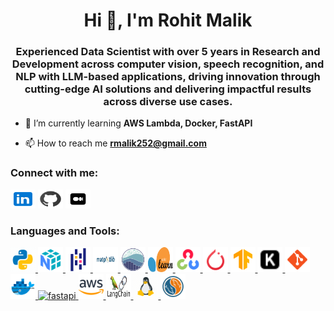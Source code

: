 <h1 align="center">Hi 👋, I'm Rohit Malik</h1>
<h3 align="center">Experienced Data Scientist with over 5 years in Research and Development across computer vision, speech recognition, and NLP with LLM-based applications, driving innovation through cutting-edge AI solutions and delivering impactful results across diverse use cases.</h3>

- 🌱 I’m currently learning **AWS Lambda, Docker, FastAPI**

- 📫 How to reach me **rmalik252@gmail.com**

<h3 align="left">Connect with me:</h3>
<p align="left">
<a href="https://linkedin.com/in/rmalik252" target="blank"><img src="https://github.com/RMalikM/RMalikM/blob/main/images/icons8-linkedin-48.png" alt="http://www.linkedin.com/in/rmalik252" height="30" width="40" /></a> <a href="https://github.com/RMalikM" target="blank"><img src="https://github.com/RMalikM/RMalikM/blob/main/images/icons8-github-48.png" alt="https://github.com/RMalikM" height="30" width="40" /></a> <a href="https://medium.com/@rmalik252" target="blank"><img src="https://github.com/RMalikM/RMalikM/blob/main/images/icons8-medium-64.png" alt="https://medium.com/@rmalik252" height="30" width="40" /></a>
</p>

<h3 align="left">Languages and Tools:</h3>
<p align="left"> 
<a href="https://www.python.org" target="_blank" rel="noreferrer"> <img src="https://github.com/RMalikM/RMalikM/blob/main/images/python.gif" alt="python" width="40" height="40"/> </a> 
<a href="https://numpy.org/" target="_blank" rel="noreferrer"> <img src="https://github.com/RMalikM/RMalikM/blob/main/images/numpy.png" alt="numpy" width="40" height="40"/> </a> 
<a href="https://pandas.pydata.org/" target="_blank" rel="noreferrer"> <img src="https://github.com/RMalikM/RMalikM/blob/main/images/pandas.png" alt="pandas" width="40" height="40"/> </a> 
<a href="https://matplotlib.org/" target="_blank" rel="noreferrer"> <img src="https://github.com/RMalikM/RMalikM/blob/main/images/matplotlib.png" alt="matplotlib" width="40" height="40"/> </a> 
<a href="https://seaborn.pydata.org/" target="_blank" rel="noreferrer"> <img src="https://github.com/RMalikM/RMalikM/blob/main/images/seaborn.png" alt="seaborn" width="40" height="40"/> </a> 
<a href="https://scikit-learn.org/" target="_blank" rel="noreferrer"> <img src="https://github.com/RMalikM/RMalikM/blob/main/images/scikit.png" alt="scikit_learn" width="40" height="40"/> </a> 
<a href="https://opencv.org/" target="_blank" rel="noreferrer"> <img src="https://github.com/RMalikM/RMalikM/blob/main/images/opencv.png" alt="opencv" width="40" height="40"/> </a> 
<a href="https://pytorch.org/" target="_blank" rel="noreferrer"> <img src="https://github.com/RMalikM/RMalikM/blob/main/images/pytorch.png" alt="pytorch" width="40" height="40"/> </a> 
<a href="https://www.tensorflow.org" target="_blank" rel="noreferrer"> <img src="https://github.com/RMalikM/RMalikM/blob/main/images/tensorflow.png" alt="tensorflow" width="40" height="40"/> </a> 
<a href="https://keras.io/" target="_blank" rel="noreferrer"> <img src="https://github.com/RMalikM/RMalikM/blob/main/images/keras.png" alt="keras" width="40" height="40"/> </a> 
<a href="https://git-scm.com/" target="_blank" rel="noreferrer"> <img src="https://github.com/RMalikM/RMalikM/blob/main/images/git.png" alt="git" width="40" height="40"/> </a> 
<a href="https://www.docker.com/" target="_blank" rel="noreferrer"> <img src="https://github.com/RMalikM/RMalikM/blob/main/images/docker.png" alt="docker" width="40" height="40"/> </a> 
<a href="https://fastapi.tiangolo.com/" target="_blank" rel="noreferrer"> <img src="https://github.com/RMalikM/RMalikM/blob/main/images/fastapi.avif" alt="fastapi" width="40" height="40"/> </a> 
<a href="https://aws.amazon.com/" target="_blank" rel="noreferrer"> <img src="https://github.com/RMalikM/RMalikM/blob/main/images/aws.png" alt="aws" width="40" height="40"/> </a> 
<a href="https://www.langchain.com/" target="_blank" rel="noreferrer"> <img src="https://github.com/RMalikM/RMalikM/blob/main/images/langchain.jpeg" alt="langchain" width="40" height="40"/> </a> 
<a href="https://www.linux.org/" target="_blank" rel="noreferrer"> <img src="https://github.com/RMalikM/RMalikM/blob/main/images/linux.gif" alt="linux" width="40" height="40"/> </a> 
<a href="https://www.mysql.com/" target="_blank" rel="noreferrer"> <img src="https://github.com/RMalikM/RMalikM/blob/main/images/mysql.png" alt="mysql" width="40" height="40"/> </a> 
</p>
